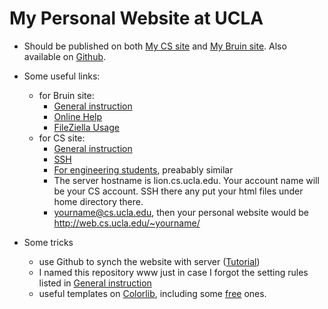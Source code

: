 # My Personal Website at UCLA

* Should be published on both [My CS site](http://web.cs.ucla.edu/~patricia.xiao/) and [My Bruin site](http://patriciaxiao.bol.ucla.edu/). Also available on [Github](https://patriciaxiao.github.io/www/).

* Some useful links:
  * for Bruin site:
    * [General instruction](https://kb.ucla.edu/articles/setting-up-a-personal-website-at-ucla)
    * [Online Help](https://help.bol.ucla.edu/kb_list.do?sysparm_order=relevancy&sysparm_rollbased=&sysparm_operator=IR_AND_OR_QUERY&sysparm_order=relevancy&sysparm_search=&x=0&y=0&sysparm_topic=Bruin+OnLine&kb_knowledge.topic=Bruin+OnLine&sysparm_category=Web+Hosting&ni.dependent.topic=kb_knowledge.category&kb_knowledge.category=Web+Hosting&sysparm_subcategory=&ni.dependent.category=kb_knowledge.u_subcategory&kb_knowledge.u_subcategory=&search_engine=&jvar_view_topic=Bruin+OnLine&jvar_view_category=Web+Hosting)
    * [FileZiella Usage](https://zh.wikihow.com/%E4%BD%BF%E7%94%A8FileZilla)
  * for CS site:
    * [General instruction](https://www.cs.ucla.edu/dcf-faqs/)
    * [SSH](https://www.cs.ucla.edu/secure-remote-login/)
    * [For engineering students](https://www.seasnet.ucla.edu/personal-website/), preabably similar
    * The server hostname is lion.cs.ucla.edu. Your account name will be your CS account. SSH there any put your html files under home directory there.
    * yourname@cs.ucla.edu, then your personal website would be http://web.cs.ucla.edu/~yourname/

* Some tricks
  * use Github to synch the website with server ([Tutorial](https://help.github.com/articles/adding-a-new-ssh-key-to-your-github-account/))
  * I named this repository www just in case I forgot the setting rules listed in [General instruction](https://kb.ucla.edu/articles/setting-up-a-personal-website-at-ucla)
  * useful templates on [Colorlib](https://colorlib.com/wp/bootstrap-personal-website-templates/), including some [free](https://colorlib.com/wp/free-personal-website-templates/) ones.